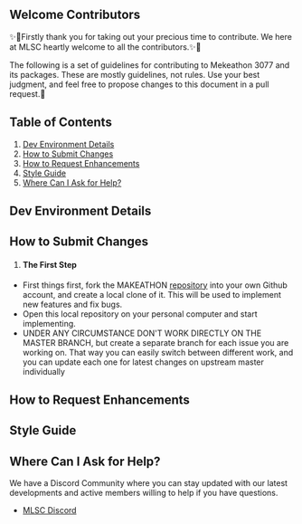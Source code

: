 ## Welcome Contributors
✨🎉Firstly thank you for taking out your precious time to contribute.
We here at MLSC heartly welcome to all the contributors.✨🎉

The following is a set of guidelines for contributing to Mekeathon 3077 and its packages. These are mostly guidelines, not rules. Use your best judgment, and feel free to propose changes to this document in a pull request.🤝


## Table of Contents
1. [Dev Environment Details](#dev-environment-details)
2. [How to Submit Changes](#how-to-submit-changes)
3. [How to Request Enhancements](#how-to-request-enhancements)
4. [Style Guide](#style-guide)
5. [Where Can I Ask for Help?](#where-can-i-ask-for-help)

## Dev Environment Details


## How to Submit Changes
1. #### The First Step
  - First things first, fork the MAKEATHON [repository](https://github.com/MicrosoftStudentChapter/MAKEATHON) into your own Github account, and create a local clone of it. This will be used to implement new features and fix bugs.
  - Open this local repository on your personal computer and start implementing.
  - UNDER ANY CIRCUMSTANCE DON'T WORK DIRECTLY ON THE MASTER BRANCH, but create a separate branch for each issue you are working on. That way you can easily switch between different work, and you can update each one for latest changes on upstream master individually


## How to Request Enhancements


## Style Guide


## Where Can I Ask for Help?

We have a Discord Community where you can stay updated with our latest developments and active members willing to help if you have questions.

* [MLSC Discord](https://discord.gg/CpAPtDC)
